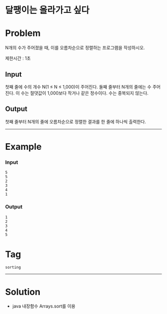 # 달팽이는 올라가고 싶다
# Problem
N개의 수가 주어졌을 때, 이를 오름차순으로 정렬하는 프로그램을 작성하시오.

제한시간 : 1초

## Input
첫째 줄에 수의 개수 N(1 ≤ N ≤ 1,000)이 주어진다. 둘째 줄부터 N개의 줄에는 수 주어진다. 이 수는 절댓값이 1,000보다 작거나 같은 정수이다. 수는 중복되지 않는다.

## Output
첫째 줄부터 N개의 줄에 오름차순으로 정렬한 결과를 한 줄에 하나씩 출력한다.

---
# Example
### Input
```text
5
5
2
3
4
1
```
### Output
```text
1
2
3
4
5
```
  
# Tag
`sorting`

---
# Solution
- java 내장함수 Arrays.sort를 이용